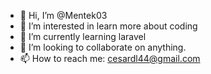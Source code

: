 - 👋 Hi, I’m @Mentek03
- 👀 I’m interested in learn more about coding
- 🌱 I’m currently learning laravel
- 💞️ I’m looking to collaborate on anything.
- 📫 How to reach me: cesardl44@gmail.com

<!---
Mentek03/Mentek03 is a ✨ special ✨ repository because its `README.md` (this file) appears on your GitHub profile.
You can click the Preview link to take a look at your changes.
--->
